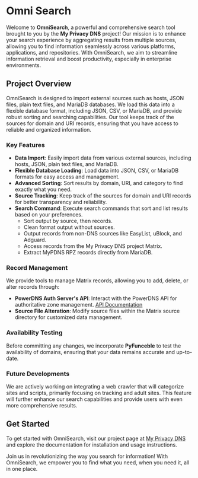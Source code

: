 # Omni Search

Welcome to **OmniSearch**, a powerful and comprehensive search tool brought to you by the **My Privacy DNS** project! Our mission is to enhance your search experience by aggregating results from multiple sources, allowing you to find information seamlessly across various platforms, applications, and repositories. With OmniSearch, we aim to streamline information retrieval and boost productivity, especially in enterprise environments.

## Project Overview

OmniSearch is designed to import external sources such as hosts, JSON files, plain text files, and MariaDB databases. We load this data into a flexible database format, including JSON, CSV, or MariaDB, and provide robust sorting and searching capabilities. Our tool keeps track of the sources for domain and URI records, ensuring that you have access to reliable and organized information.

### Key Features

- **Data Import**: Easily import data from various external sources, including hosts, JSON, plain text files, and MariaDB.
- **Flexible Database Loading**: Load data into JSON, CSV, or MariaDB formats for easy access and management.
- **Advanced Sorting**: Sort results by domain, URI, and category to find exactly what you need.
- **Source Tracking**: Keep track of the sources for domain and URI records for better transparency and reliability.
- **Search Command**: Execute search commands that sort and list results based on your preferences.
  - Sort output by source, then records.
  - Clean format output without sources.
  - Output records from non-DNS sources like EasyList, uBlock, and Adguard.
  - Access records from the My Privacy DNS project Matrix.
  - Extract MyPDNS RPZ records directly from MariaDB.

### Record Management

We provide tools to manage Matrix records, allowing you to add, delete, or alter records through:

- **PowerDNS Auth Server's API**: Interact with the PowerDNS API for authoritative zone management. [API Documentation](https://docs.powerdns.com/authoritative/http-api/zone.html)
- **Source File Alteration**: Modify source files within the Matrix source directory for customized data management.

### Availability Testing

Before committing any changes, we incorporate **PyFunceble** to test the availability of domains, ensuring that your data remains accurate and up-to-date.

### Future Developments

We are actively working on integrating a web crawler that will categorize sites and scripts, primarily focusing on tracking and adult sites. This feature will further enhance our search capabilities and provide users with even more comprehensive results.

## Get Started

To get started with OmniSearch, visit our project page at [My Privacy DNS](http://www.mypdns.org) and explore the documentation for installation and usage instructions.

Join us in revolutionizing the way you search for information! With OmniSearch, we empower you to find what you need, when you need it, all in one place.
